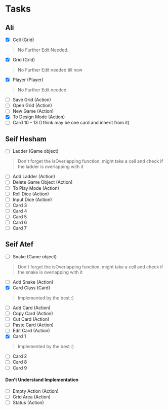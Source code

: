 # Tasks
## Ali
- [x] Cell (Grid)
> No Further Edit Needed.
- [x] Grid (Grid)
> No Further Edit needed till now
- [x] Player (Player)
> No Further Edit needed
- [ ] Save Grid (Action)
- [ ] Open Grid (Action)
- [ ] New Game (Action)
- [x] To Design Mode (Action)
- [ ] Card 10 - 13 (I think may be one card and inherit from it)
## Seif Hesham
- [ ] Ladder (Game object)
> Don't forget the isOverlapping function, might take a cell and check if the ladder is overlapping with it
- [ ] Add Ladder (Action)
- [ ] Delete Game Object (Action)
- [ ] To Play Mode (Action)
- [ ] Roll Dice (Action)
- [ ] Input Dice (Action)
- [ ] Card 3
- [ ] Card 4
- [ ] Card 5
- [ ] Card 6
- [ ] Card 7
## Seif Atef
- [ ] Snake (Game object)
> Don't forget the isOverlapping function, might take a cell and check if the snake is overlapping with it
- [ ] Add Snake (Action)
- [x] Card Class (Card)
> Implemented by the best :)
- [ ] Add Card (Action)
- [ ] Copy Card (Action)
- [ ] Cut Card (Action)
- [ ] Paste Card (Action)
- [ ] Edit Card (Action)
- [x] Card 1
> Implemented by the best :)
- [ ] Card 2
- [ ] Card 8
- [ ] Card 9

#### Don't Understand Implementation
- [ ] Empty Action (Action)
- [ ] Grid Area (Action)
- [ ] Status (Action)
